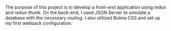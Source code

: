The purpose of this project is to develop a front-end application using redux and redux-thunk. On the back-end, I used JSON Server to simulate a database with the necessary routing. I also utilized Bulma CSS and set up my first webback configuration.
